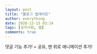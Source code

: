 ```yaml
---
layout: post
title: "블로그 업데이트"
author: everything
date: 2020-12-15 03:14
tags: [공지사항, 웹]
comments: true
---
```

댓글 기능 추가! + 공유, 맨 위로 애니메이션 추가!
